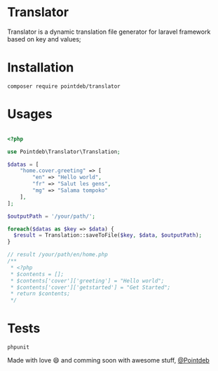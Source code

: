# Translator

Translator is a dynamic translation file generator for laravel framework based on key and values;

# Installation
```shell
composer require pointdeb/translator
```

# Usages

```php

<?php

use Pointdeb\Translator\Translation;

$datas = [
    "home.cover.greeting" => [
        "en" => "Hello world",
        "fr" => "Salut les gens",
        "mg" => "Salama tompoko"
    ],
];

$outputPath = '/your/path/';

foreach($datas as $key => $data) {
  $result = Translation::saveToFile($key, $data, $outputPath);
}

// result /your/path/en/home.php 
/** 
 * <?php
 * $contents = [];
 * $contents['cover']['greeting'] = "Hello world";
 * $contents['cover']['getstarted'] = "Get Started";
 * return $contents;
 */
```

# Tests

```shell
phpunit
```


Made with love :smile: and comming soon with awesome stuff, [@Pointdeb](https://github.com/pointeb)